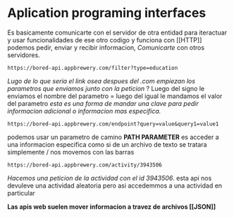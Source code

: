 # Aplication programing interfaces
Es basicamente comunicarte con el servidor de otra entidad para iteractuar y usar funcionalidades de ese otro codigo y funciona con [[HTTP]] podemos pedir, enviar y recibir informacion, *Comunicarte* con otros servidores. 
``` HTTP
https://bored-api.appbrewery.com/filter?type=education
```

*Lugo de lo que seria el link osea despues del .com empiezan los parametros que enviamos junto con la peticion* 
$?$ Luego del signo le enviamos el nombre del parametro 
$=$ luego del igual le mandamos el valor del parametro 
	_esta es una forma de mandar una clave para pedir informacion adicional o informacion mas especifica._ 
``` HTTP
https://bored-api.appbrewery.com/endpoint?query=value&query1=value1
```  


podemos usar un parametro de camino **PATH PARAMETER** 
	es acceder a una informacion especifica como si de un archivo de texto se tratara 
simplemente $/$ nos movemos con las barras 
``` HTTP
https://bored-api.appbrewery.com/activity/3943506
```
_Hacemos una peticion de la actividad con el id 3943506_. esta api nos devuleve una actividad aleatoria pero asi accedemmos a una actividad en particular 

**Las apis web suelen mover informacion a travez de archivos [[JSON]]**   
